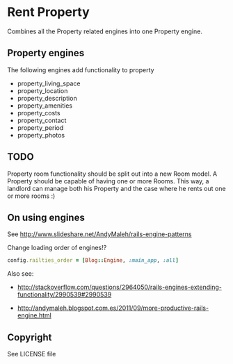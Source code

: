 # Rent Property

Combines all the Property related engines into one Property engine.

## Property engines

The following engines add functionality to property

* property_living_space
* property_location
* property_description
* property_amenities
* property_costs
* property_contact
* property_period
* property_photos


## TODO

Property room functionality should be split out into a new Room model.
A Property should be capable of having one or more Rooms.
This way, a landlord can manage both his Property and the case where he rents out one or more rooms :)

## On using engines

See http://www.slideshare.net/AndyMaleh/rails-engine-patterns

Change loading order of engines!?

```ruby
config.railties_order = [Blog::Engine, :main_app, :all]
```

Also see:

* http://stackoverflow.com/questions/2964050/rails-engines-extending-functionality/2990539#2990539

* http://andymaleh.blogspot.com.es/2011/09/more-productive-rails-engine.html

## Copyright

See LICENSE file